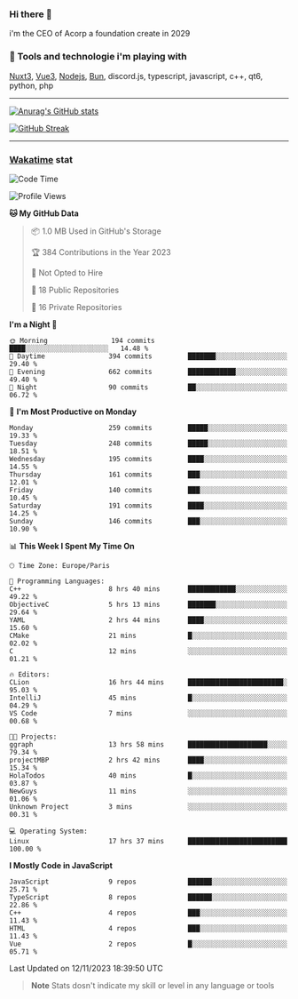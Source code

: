 ### Hi there 👋

i'm the CEO of Acorp a foundation create in 2029  

### 🧰 Tools and technologie i'm playing with

[Nuxt3](https://nuxt.com), [Vue3](https://vuejs.org/), [Nodejs](https://nodejs.org), [Bun](https://bun.sh/), discord.js, typescript, javascript, c++, qt6, python, php

---

[![Anurag's GitHub stats](https://github-readme-stats.vercel.app/api?username=ackimixs&show_icons=true&theme=github_dark&count_private=true)](https://www.ackimixs.xyz)

[![GitHub Streak](https://github-readme-streak-stats.herokuapp.com?user=Ackimixs&theme=github-dark-blue&date_format=j%20M%5B%20Y%5D&mode=weekly)](https://git.io/streak-stats)

---
 
 ### [Wakatime](https://wakatime.com/) stat

<!--START_SECTION:waka-->
![Code Time](http://img.shields.io/badge/Code%20Time-843%20hrs%207%20mins-blue)

![Profile Views](http://img.shields.io/badge/Profile%20Views-0-blue)

**🐱 My GitHub Data** 

> 📦 1.0 MB Used in GitHub's Storage 
 > 
> 🏆 384 Contributions in the Year 2023
 > 
> 🚫 Not Opted to Hire
 > 
> 📜 18 Public Repositories 
 > 
> 🔑 16 Private Repositories 
 > 
**I'm a Night 🦉** 

```text
🌞 Morning                194 commits         ████░░░░░░░░░░░░░░░░░░░░░   14.48 % 
🌆 Daytime                394 commits         ███████░░░░░░░░░░░░░░░░░░   29.40 % 
🌃 Evening                662 commits         ████████████░░░░░░░░░░░░░   49.40 % 
🌙 Night                  90 commits          ██░░░░░░░░░░░░░░░░░░░░░░░   06.72 % 
```
📅 **I'm Most Productive on Monday** 

```text
Monday                   259 commits         █████░░░░░░░░░░░░░░░░░░░░   19.33 % 
Tuesday                  248 commits         █████░░░░░░░░░░░░░░░░░░░░   18.51 % 
Wednesday                195 commits         ████░░░░░░░░░░░░░░░░░░░░░   14.55 % 
Thursday                 161 commits         ███░░░░░░░░░░░░░░░░░░░░░░   12.01 % 
Friday                   140 commits         ███░░░░░░░░░░░░░░░░░░░░░░   10.45 % 
Saturday                 191 commits         ████░░░░░░░░░░░░░░░░░░░░░   14.25 % 
Sunday                   146 commits         ███░░░░░░░░░░░░░░░░░░░░░░   10.90 % 
```


📊 **This Week I Spent My Time On** 

```text
🕑︎ Time Zone: Europe/Paris

💬 Programming Languages: 
C++                      8 hrs 40 mins       ████████████░░░░░░░░░░░░░   49.22 % 
ObjectiveC               5 hrs 13 mins       ███████░░░░░░░░░░░░░░░░░░   29.64 % 
YAML                     2 hrs 44 mins       ████░░░░░░░░░░░░░░░░░░░░░   15.60 % 
CMake                    21 mins             █░░░░░░░░░░░░░░░░░░░░░░░░   02.02 % 
C                        12 mins             ░░░░░░░░░░░░░░░░░░░░░░░░░   01.21 % 

🔥 Editors: 
CLion                    16 hrs 44 mins      ████████████████████████░   95.03 % 
IntelliJ                 45 mins             █░░░░░░░░░░░░░░░░░░░░░░░░   04.29 % 
VS Code                  7 mins              ░░░░░░░░░░░░░░░░░░░░░░░░░   00.68 % 

🐱‍💻 Projects: 
ggraph                   13 hrs 58 mins      ████████████████████░░░░░   79.34 % 
projectMBP               2 hrs 42 mins       ████░░░░░░░░░░░░░░░░░░░░░   15.34 % 
HolaTodos                40 mins             █░░░░░░░░░░░░░░░░░░░░░░░░   03.87 % 
NewGuys                  11 mins             ░░░░░░░░░░░░░░░░░░░░░░░░░   01.06 % 
Unknown Project          3 mins              ░░░░░░░░░░░░░░░░░░░░░░░░░   00.31 % 

💻 Operating System: 
Linux                    17 hrs 37 mins      █████████████████████████   100.00 % 
```

**I Mostly Code in JavaScript** 

```text
JavaScript               9 repos             ██████░░░░░░░░░░░░░░░░░░░   25.71 % 
TypeScript               8 repos             ██████░░░░░░░░░░░░░░░░░░░   22.86 % 
C++                      4 repos             ███░░░░░░░░░░░░░░░░░░░░░░   11.43 % 
HTML                     4 repos             ███░░░░░░░░░░░░░░░░░░░░░░   11.43 % 
Vue                      2 repos             █░░░░░░░░░░░░░░░░░░░░░░░░   05.71 % 
```




 Last Updated on 12/11/2023 18:39:50 UTC
<!--END_SECTION:waka-->

> **Note**
> Stats dosn't indicate my skill or level in any language or tools

